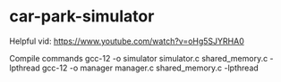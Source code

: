 # car-park-simulator

Helpful vid: https://www.youtube.com/watch?v=oHg5SJYRHA0

Compile commands
gcc-12 -o simulator simulator.c shared_memory.c -lpthread
gcc-12 -o manager manager.c shared_memory.c -lpthread